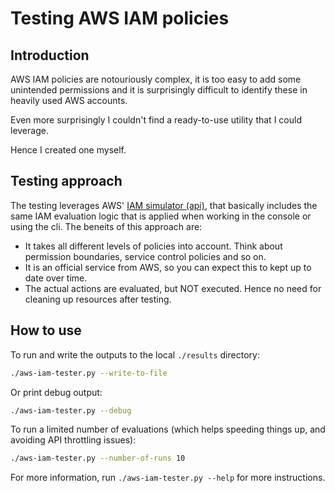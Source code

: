# Testing AWS IAM policies

## Introduction

AWS IAM policies are notouriously complex, it is too easy to add some unintended permissions and it is surprisingly difficult to identify these in heavily used AWS accounts.

Even more surprisingly I couldn't find a ready-to-use utility that I could leverage.

Hence I created one myself.

## Testing approach

The testing leverages AWS' [IAM simulator (api)](https://docs.aws.amazon.com/IAM/latest/UserGuide/access_policies_testing-policies.html), that basically includes the same IAM evaluation logic that is applied when working in the console or using the cli. The beneits of this approach are:

- It takes all different levels of policies into account. Think about permission boundaries, service control policies and so on.
- It is an official service from AWS, so you can expect this to kept up to date over time.
- The actual actions are evaluated, but NOT executed. Hence no need for cleaning up resources after testing.

## How to use

To run and write the outputs to the local `./results` directory:

```bash
./aws-iam-tester.py --write-to-file
```

Or print debug output:

```bash
./aws-iam-tester.py --debug
```

To run a limited number of evaluations (which helps speeding things up, and avoiding API throttling issues):

```bash
./aws-iam-tester.py --number-of-runs 10
```

For more information, run `./aws-iam-tester.py --help` for more instructions.